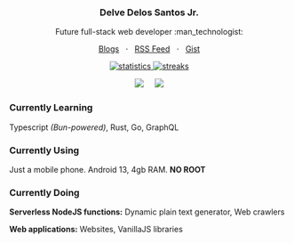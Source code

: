 <!-- <p align="center"><a href="https://github.com/creuserr">
  <img src="avatar.png" width="150" height="150" alt="creuser">
</a></p>
<h3 align="center">creuser</h3> -->

<h3 align="center">Delve Delos Santos Jr.</h3>
<p align="center">Future full-stack web developer :man_technologist:</p>
<p align="center">
  <a href="https://dev.to/creuserr">Blogs</a>
  &nbsp; &sdot; &nbsp;
  <a href="https://creuserr.vercel.app/feed">RSS Feed</a>
  &nbsp; &sdot; &nbsp;
  <a href="https://gist.github.com/creuserr">Gist</a>
</p>
<p align="center"><a href="https://github.com/creuserr">
  <img src="https://github-readme-stats.vercel.app/api?username=creuserr&show_icons=true" alt="statistics"></img>
  <img src="https://github-readme-streak-stats.herokuapp.com/?user=creuserr" alt="streaks"></img>
</a></p>
<p align="center"><img src="https://skillicons.dev/icons?i=js,py"> &nbsp; &nbsp; <img src="https://skillicons.dev/icons?i=github,vercel"></p>

### Currently Learning
Typescript *(Bun-powered)*, Rust, Go, GraphQL

### Currently Using
Just a mobile phone. Android 13, 4gb RAM. **NO ROOT**

### Currently Doing
**Serverless NodeJS functions:** Dynamic plain text generator, Web crawlers

**Web applications:** Websites, VanillaJS libraries

